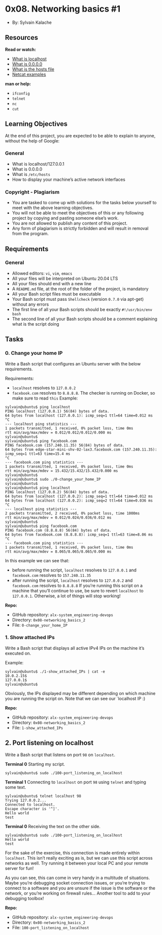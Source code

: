0x08. Networking basics #1
==========================
-  By: Sylvain Kalache


Resources
---------

**Read or watch:**
-  [What is localhost](https://alx-intranet.hbtn.io/rltoken/Odcc_tyAQlcANCCrtmxo6A)
-  [What is 0.0.0.0](https://alx-intranet.hbtn.io/rltoken/fUb9IpnxrNaddMljzwbhJQ)
-  [What is the hosts file](https://alx-intranet.hbtn.io/rltoken/4_MBpFTulKliFM69jCPzOQ)
-  [Netcat examples](https://alx-intranet.hbtn.io/rltoken/OR0lOEwAw9I1Rj4aGp1Ljg)

**man or help:**
-  `ifconfig`
-  `telnet`
-  `nc`
-  `cut`

Learning Objectives
-------------------
At the end of this project, you are expected to be able to explain to anyone, without the help of Google:

### General
-  What is localhost/127.0.0.1
-  What is 0.0.0.0
-  What is `/etc/hosts`
-  How to display your machine’s active network interfaces

### Copyright - Plagiarism
-  You are tasked to come up with solutions for the tasks below yourself to meet with the above learning objectives.
-  You will not be able to meet the objectives of this or any following project by copying and pasting someone else’s work.
-  You are not allowed to publish any content of this project.
-  Any form of plagiarism is strictly forbidden and will result in removal from the program.


Requirements
------------
### General
-  Allowed editors: `vi`, `vim`, `emacs`
-  All your files will be interpreted on Ubuntu 20.04 LTS
-  All your files should end with a new line
-  A `README.md` file, at the root of the folder of the project, is mandatory
-  All your Bash script files must be executable
-  Your Bash script must pass `Shellcheck` (version `0.7.0` via apt-get) without any errors
-  The first line of all your Bash scripts should be exactly `#!/usr/bin/env bash`
-  The second line of all your Bash scripts should be a comment explaining what is the script doing


Tasks
-----

### 0\. Change your home IP
Write a Bash script that configures an Ubuntu server with the below requirements.

Requirements:
-  `localhost` resolves to `127.0.0.2`
-  `facebook.com` resolves to `8.8.8.8`.
The checker is running on Docker, so make sure to read `this`
Example:

```
sylvain@ubuntu$ ping localhost
PING localhost (127.0.0.1) 56(84) bytes of data.
64 bytes from localhost (127.0.0.1): icmp_seq=1 ttl=64 time=0.012 ms
^C
--- localhost ping statistics ---
1 packets transmitted, 1 received, 0% packet loss, time 0ms
rtt min/avg/max/mdev = 0.012/0.012/0.012/0.000 ms
sylvain@ubuntu$
sylvain@ubuntu$ ping facebook.com
PING facebook.com (157.240.11.35) 56(84) bytes of data.
64 bytes from edge-star-mini-shv-02-lax3.facebook.com (157.240.11.35): icmp_seq=1 ttl=63 time=15.4 ms
^C
--- facebook.com ping statistics ---
1 packets transmitted, 1 received, 0% packet loss, time 0ms
rtt min/avg/max/mdev = 15.432/15.432/15.432/0.000 ms
sylvain@ubuntu$
sylvain@ubuntu$ sudo ./0-change_your_home_IP
sylvain@ubuntu$
sylvain@ubuntu$ ping localhost
PING localhost (127.0.0.2) 56(84) bytes of data.
64 bytes from localhost (127.0.0.2): icmp_seq=1 ttl=64 time=0.012 ms
64 bytes from localhost (127.0.0.2): icmp_seq=2 ttl=64 time=0.036 ms
^C
--- localhost ping statistics ---
2 packets transmitted, 2 received, 0% packet loss, time 1000ms
rtt min/avg/max/mdev = 0.012/0.024/0.036/0.012 ms
sylvain@ubuntu$
sylvain@ubuntu$ ping facebook.com
PING facebook.com (8.8.8.8) 56(84) bytes of data.
64 bytes from facebook.com (8.8.8.8): icmp_seq=1 ttl=63 time=8.06 ms
^C
--- facebook.com ping statistics ---
1 packets transmitted, 1 received, 0% packet loss, time 0ms
rtt min/avg/max/mdev = 8.065/8.065/8.065/0.000 ms
```

In this example we can see that:
-  before running the script, `localhost` resolves to `127.0.0.1` and `facebook.com` resolves to `157.240.11.35`
-  after running the script, `localhost` resolves to `127.0.0.2` and `facebook.com` resolves to `8.8.8.8`
If you’re running this script on a machine that you’ll continue to use, be sure to revert `localhost` to `127.0.0.1`. Otherwise, a lot of things will stop working!

**Repo:**
-  GitHub repository: `alx-system_engineering-devops`
-  Directory: `0x08-networking_basics_2`
-  File: `0-change_your_home_IP`



### 1\. Show attached IPs
Write a Bash script that displays all active IPv4 IPs on the machine it’s executed on.

Example:

```
sylvain@ubuntu$ ./1-show_attached_IPs | cat -e
10.0.2.15$
127.0.0.1$
sylvain@ubuntu$
```

Obviously, the IPs displayed may be different depending on which machine you are running the script on.
Note that we can see our `localhost  IP :)

**Repo:**
-  GitHub repository: `alx-system_engineering-devops`
-  Directory: `0x08-networking_basics_2`
-  File: `1-show_attached_IPs`



## 2\. Port listening on localhost
Write a Bash script that listens on port `98` on `localhost`.

**Terminal 0**
Starting my script.
```
sylvain@ubuntu$ sudo ./100-port_listening_on_localhost
```

**Terminal 1**
Connecting to `localhost` on port `98` using `telnet` and typing some text.

```
sylvain@ubuntu$ telnet localhost 98
Trying 127.0.0.2...
Connected to localhost.
Escape character is '^]'.
Hello world
test
```

**Terminal 0**
Receiving the text on the other side.

```
sylvain@ubuntu$ sudo ./100-port_listening_on_localhost
Hello world
test
```

For the sake of the exercise, this connection is made entirely within `localhost`. This isn’t really exciting as is, but we can use this script across networks as well. Try running it between your local PC and your remote server for fun!

As you can see, this can come in very handy in a multitude of situations. Maybe you’re debugging socket connection issues, or you’re trying to connect to a software and you are unsure if the issue is the software or the network, or you’re working on firewall rules… Another tool to add to your debugging toolbox!

**Repo:**
-  GitHub repository: `alx-system_engineering-devops`
-  Directory: `0x08-networking_basics_2`
-  File: `100-port_listening_on_localhost`
